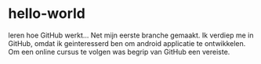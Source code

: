 # hello-world
leren hoe GitHub werkt...
Net mijn eerste branche gemaakt.
Ik verdiep me in GitHub, omdat ik geinteresserd ben om android applicatie te ontwikkelen.
Om een online cursus te volgen was begrip van GitHub een vereiste. 

